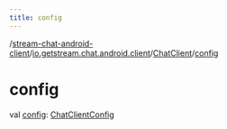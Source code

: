 ```yaml
---
title: config
---
```

/[stream-chat-android-client](../../index.md)/[io.getstream.chat.android.client](../index.md)/[ChatClient](index.md)/[config](config.md)  
  
  
  
# config  
val [config](config.md): [ChatClientConfig](../../io.getstream.chat.android.client.api/ChatClientConfig/index.md)

